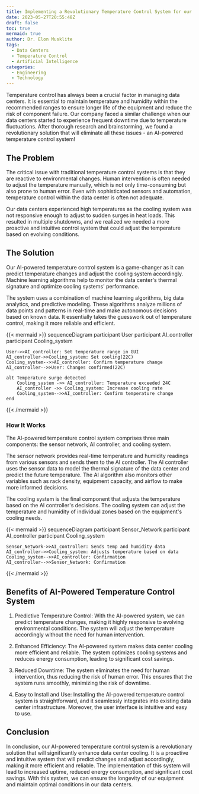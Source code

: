 ```yaml
---
title: Implementing a Revolutionary Temperature Control System for our Data Centers
date: 2023-05-27T20:55:48Z
draft: false
toc: true
mermaid: true
author: Dr. Elon Musklite
tags:
  - Data Centers
  - Temperature Control
  - Artificial Intelligence
categories:
  - Engineering
  - Technology
---
```


Temperature control has always been a crucial factor in managing data centers. It is essential to maintain temperature and humidity within the recommended ranges to ensure longer life of the equipment and reduce the risk of component failure. Our company faced a similar challenge when our data centers started to experience frequent downtime due to temperature fluctuations. After thorough research and brainstorming, we found a revolutionary solution that will eliminate all these issues - an AI-powered temperature control system!

## The Problem

The critical issue with traditional temperature control systems is that they are reactive to environmental changes. Human intervention is often needed to adjust the temperature manually, which is not only time-consuming but also prone to human error. Even with sophisticated sensors and automation, temperature control within the data center is often not adequate.

Our data centers experienced high temperatures as the cooling system was not responsive enough to adjust to sudden surges in heat loads. This resulted in multiple shutdowns, and we realized we needed a more proactive and intuitive control system that could adjust the temperature based on evolving conditions.

## The Solution

Our AI-powered temperature control system is a game-changer as it can predict temperature changes and adjust the cooling system accordingly. Machine learning algorithms help to monitor the data center's thermal signature and optimize cooling systems' performance.

The system uses a combination of machine learning algorithms, big data analytics, and predictive modeling. These algorithms analyze millions of data points and patterns in real-time and make autonomous decisions based on known data. It essentially takes the guesswork out of temperature control, making it more reliable and efficient.

{{< mermaid >}}
sequenceDiagram
    participant User
    participant AI_controller
    participant Cooling_system

    User->>AI_controller: Set temperature range in GUI
    AI_controller->>Cooling_system: Set cooling(22C)
    Cooling_system-->>AI_controller: Confirm temperature change
    AI_controller-->>User: Changes confirmed(22C)
    
    alt Temperature surge detected
        Cooling_system ->> AI_controller: Temperature exceeded 24C
        AI_controller ->> Cooling_system: Increase cooling rate
        Cooling_system-->>AI_controller: Confirm temperature change
    end
{{< /mermaid >}}

### How It Works

The AI-powered temperature control system comprises three main components: the sensor network, AI controller, and cooling system.

The sensor network provides real-time temperature and humidity readings from various sensors and sends them to the AI controller. The AI controller uses the sensor data to model the thermal signature of the data center and predict the future temperature. The AI algorithm also monitors other variables such as rack density, equipment capacity, and airflow to make more informed decisions.

The cooling system is the final component that adjusts the temperature based on the AI controller's decisions. The cooling system can adjust the temperature and humidity of individual zones based on the equipment's cooling needs.

{{< mermaid >}}
sequenceDiagram
    participant Sensor_Network
    participant AI_controller
    participant Cooling_system

    Sensor_Network->>AI_controller: Sends temp and humidity data
    AI_controller->>Cooling_system: Adjusts temperature based on data
    Cooling_system-->>AI_controller: Confirmation
    AI_controller-->>Sensor_Network: Confirmation
{{< /mermaid >}}

## Benefits of AI-Powered Temperature Control System

1. Predictive Temperature Control: With the AI-powered system, we can predict temperature changes, making it highly responsive to evolving environmental conditions. The system will adjust the temperature accordingly without the need for human intervention.

2. Enhanced Efficiency: The AI-powered system makes data center cooling more efficient and reliable. The system optimizes cooling systems and reduces energy consumption, leading to significant cost savings.

3. Reduced Downtime: The system eliminates the need for human intervention, thus reducing the risk of human error. This ensures that the system runs smoothly, minimizing the risk of downtime.

4. Easy to Install and Use: Installing the AI-powered temperature control system is straightforward, and it seamlessly integrates into existing data center infrastructure. Moreover, the user interface is intuitive and easy to use.

## Conclusion

In conclusion, our AI-powered temperature control system is a revolutionary solution that will significantly enhance data center cooling. It is a proactive and intuitive system that will predict changes and adjust accordingly, making it more efficient and reliable. The implementation of this system will lead to increased uptime, reduced energy consumption, and significant cost savings. With this system, we can ensure the longevity of our equipment and maintain optimal conditions in our data centers.